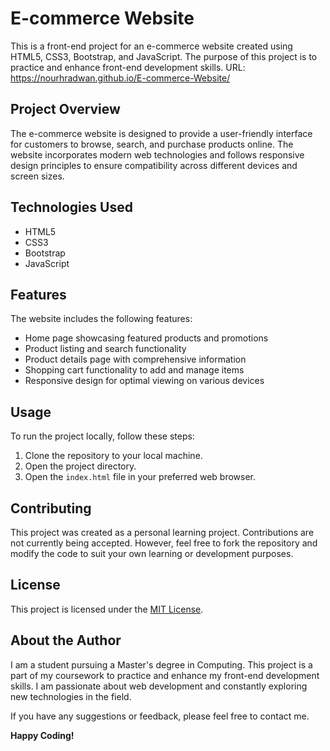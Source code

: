 # E-commerce Website

This is a front-end project for an e-commerce website created using HTML5, CSS3, Bootstrap, and JavaScript. The purpose of this project is to practice and enhance front-end development skills.
URL: https://nourhradwan.github.io/E-commerce-Website/


## Project Overview

The e-commerce website is designed to provide a user-friendly interface for customers to browse, search, and purchase products online. The website incorporates modern web technologies and follows responsive design principles to ensure compatibility across different devices and screen sizes.

## Technologies Used

- HTML5
- CSS3
- Bootstrap
- JavaScript

## Features

The website includes the following features:

- Home page showcasing featured products and promotions
- Product listing and search functionality
- Product details page with comprehensive information
- Shopping cart functionality to add and manage items
- Responsive design for optimal viewing on various devices

## Usage

To run the project locally, follow these steps:

1. Clone the repository to your local machine.
2. Open the project directory.
3. Open the `index.html` file in your preferred web browser.

## Contributing

This project was created as a personal learning project. Contributions are not currently being accepted. However, feel free to fork the repository and modify the code to suit your own learning or development purposes.

## License

This project is licensed under the [MIT License](LICENSE).

## About the Author

I am a student pursuing a Master's degree in Computing. This project is a part of my coursework to practice and enhance my front-end development skills. I am passionate about web development and constantly exploring new technologies in the field.

If you have any suggestions or feedback, please feel free to contact me.

**Happy Coding!**

